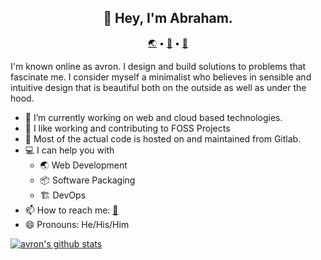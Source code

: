 <h2 align="center">👋 Hey, I'm Abraham.</h2>
<p align="center">
  <a href="https://abrahamraji.in">🌏</i></a> •
  <a href="https://gitlab.com/avron">🦊</i></a> •
  <a href="https://aana.site/@avronr">🐘</a>
</p>

I'm known online as avron. I design and build solutions to problems that fascinate me. I consider myself a minimalist who believes in sensible and intuitive design that is beautiful both on the outside as well as under the hood.

- 🔭 I’m currently working on web and cloud based technologies.
- 🌱 I like working and contributing to FOSS Projects
- 🦊 Most of the actual code is hosted on and maintained from Gitlab. 
- 💻 I can help you with
  - 🌏 Web Development
  - 📦 Software Packaging
  - 🏗️ DevOps 
- 📫 How to reach me: <a href="mailto:avronr@tuta.io">📧</a>
- 😄 Pronouns: He/His/Him

[![avron's github stats](https://github-readme-stats.vercel.app/api?username=abrahamparayil&hide=stars)](https://github.com/anuraghazra/github-readme-stats)
